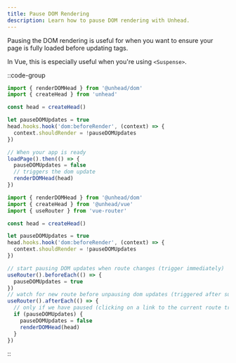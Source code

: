 ```yaml
---
title: Pause DOM Rendering
description: Learn how to pause DOM rendering with Unhead.
---
```


Pausing the DOM rendering is useful for when you want to ensure your page is fully loaded before updating tags.

In Vue, this is especially useful when you're using `<Suspense>`.

::code-group

```ts [Universal]
import { renderDOMHead } from '@unhead/dom'
import { createHead } from 'unhead'

const head = createHead()

let pauseDOMUpdates = true
head.hooks.hook('dom:beforeRender', (context) => {
  context.shouldRender = !pauseDOMUpdates
})

// When your app is ready
loadPage().then(() => {
  pauseDOMUpdates = false
  // triggers the dom update
  renderDOMHead(head)
})
```

```ts [Vue]
import { renderDOMHead } from '@unhead/dom'
import { createHead } from '@unhead/vue'
import { useRouter } from 'vue-router'

const head = createHead()

let pauseDOMUpdates = true
head.hooks.hook('dom:beforeRender', (context) => {
  context.shouldRender = !pauseDOMUpdates
})

// start pausing DOM updates when route changes (trigger immediately)
useRouter().beforeEach(() => {
  pauseDOMUpdates = true
})
// watch for new route before unpausing dom updates (triggered after suspense resolved)
useRouter().afterEach(() => {
  // only if we have paused (clicking on a link to the current route triggers this)
  if (pauseDOMUpdates) {
    pauseDOMUpdates = false
    renderDOMHead(head)
  }
})
```

::
